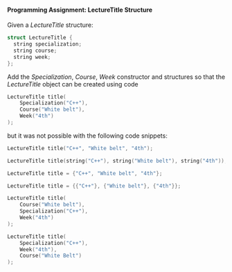 #### Programming Assignment: LectureTitle Structure ####

Given a *LectureTitle* structure:
```objectivec
struct LectureTitle {
  string specialization;
  string course;
  string week;
};
```


Add the *Specialization*, *Course*, *Week* constructor and structures so that the *LectureTitle* object can be created using code
```objectivec
LectureTitle title(
    Specialization("C++"),
    Course("White belt"),
    Week("4th")
);
```

but it was not possible with the following code snippets:
```objectivec
LectureTitle title("C++", "White belt", "4th");

LectureTitle title(string("C++"), string("White belt"), string("4th"));

LectureTitle title = {"C++", "White belt", "4th"};

LectureTitle title = {{"C++"}, {"White belt"}, {"4th"}};

LectureTitle title(
    Course("White belt"),
    Specialization("C++"),
    Week("4th")
);

LectureTitle title(
    Specialization("C++"),
    Week("4th"),
    Course("White Belt")
);
```